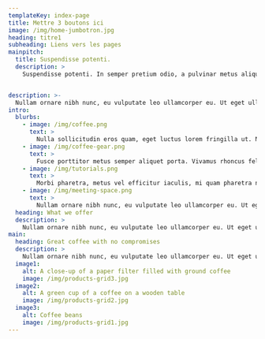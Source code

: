 ```yaml
---
templateKey: index-page
title: Mettre 3 boutons ici
image: /img/home-jumbotron.jpg
heading: titre1
subheading: Liens vers les pages
mainpitch:
  title: Suspendisse potenti.
  description: >
    Suspendisse potenti. In semper pretium odio, a pulvinar metus aliquet nec. Aenean vitae massa felis. Nullam finibus nec massa nec dictum. In lacinia cursus nulla vitae lobortis. Nam augue urna, elementum eget dictum molestie, viverra id sem. Nulla facilisi.


description: >-
  Nullam ornare nibh nunc, eu vulputate leo ullamcorper eu. Ut eget ullamcorper dui. Nullam ullamcorper pharetra sapien ac aliquam. Vestibulum ullamcorper hendrerit nunc in ornare. Duis mollis mauris at leo lacinia molestie. Suspendisse posuere at nulla ut faucibus. Nam accumsan tempor ligula, id tincidunt orci maximus sit amet. Vivamus lobortis pellentesque vulputate.
intro:
  blurbs:
    - image: /img/coffee.png
      text: >
        Nulla sollicitudin eros quam, eget luctus lorem fringilla ut. Nam laoreet libero ut nisl interdum, nec gravida ipsum vulputate. Curabitur eu elementum ipsum. Suspendisse dignissim, massa vitae convallis placerat, sem justo lacinia eros, non fringilla dui orci quis risus. Suspendisse eget volutpat nulla. Proin in sem sed ligula condimentum ornare. Mauris ut pretium erat, vel ultrices orci. Donec eu lorem pretium quam hendrerit porttitor. Fusce sed rutrum justo. Curabitur fringilla ipsum pharetra quam viverra, sed scelerisque tellus pulvinar. Vivamus semper at mi sed faucibus. Sed convallis malesuada augue at aliquam.
    - image: /img/coffee-gear.png
      text: >
        Fusce porttitor metus semper aliquet porta. Vivamus rhoncus felis vitae elit facilisis rutrum. Etiam pharetra ultricies purus et rutrum. Ut massa libero, efficitur et iaculis nec, cursus in dui. Nam vitae metus in mauris ultrices ullamcorper. Donec quis urna pulvinar, dapibus magna eu, facilisis diam. Cras at augue elit. Nulla sed ligula vulputate, elementum risus viverra, rutrum neque. Duis tempus tortor a purus iaculis, id cursus sapien mollis. Vivamus id diam non mi scelerisque posuere. Quisque luctus est quis purus posuere molestie. Donec vestibulum lobortis laoreet. Cras turpis massa, ultrices id libero ut, euismod euismod augue. Nulla ullamcorper tristique magna, eu imperdiet arcu interdum quis. Integer cursus sem a nisi rhoncus, in feugiat sapien viverra.
    - image: /img/tutorials.png
      text: >
        Morbi pharetra, metus vel efficitur iaculis, mi quam pharetra nulla, at congue felis lacus vel risus. Sed dignissim suscipit purus, id pharetra lorem sagittis sed. Maecenas vehicula eros sit amet arcu dapibus, eu mollis elit rutrum. Praesent vehicula imperdiet volutpat. Morbi consectetur luctus tortor ac consectetur. Etiam mi diam, efficitur nec justo nec, rhoncus malesuada metus. Praesent semper metus vitae magna congue, nec elementum ligula commodo. Fusce at gravida ipsum, nec feugiat felis. Fusce convallis eget erat ac efficitur. Suspendisse nec tempus ante. Nunc rhoncus, dui id pulvinar vehicula, mauris risus laoreet quam, eget luctus dolor ante eu dui. Aliquam lobortis, neque vitae porttitor cursus, magna risus facilisis libero, ac pellentesque lectus nunc id odio. Ut porta nunc augue, ut consequat erat elementum nec. Aliquam et ultricies magna.
    - image: /img/meeting-space.png
      text: >
        Nullam ornare nibh nunc, eu vulputate leo ullamcorper eu. Ut eget ullamcorper dui. Nullam ullamcorper pharetra sapien ac aliquam. Vestibulum ullamcorper hendrerit nunc in ornare. Duis mollis mauris at leo lacinia molestie. Suspendisse posuere at nulla ut faucibus. Nam accumsan tempor ligula, id tincidunt orci maximus sit amet. Vivamus lobortis pellentesque vulputate.
  heading: What we offer
  description: >
    Nullam ornare nibh nunc, eu vulputate leo ullamcorper eu. Ut eget ullamcorper dui. Nullam ullamcorper pharetra sapien ac aliquam. Vestibulum ullamcorper hendrerit nunc in ornare. Duis mollis mauris at leo lacinia molestie. Suspendisse posuere at nulla ut faucibus. Nam accumsan tempor ligula, id tincidunt orci maximus sit amet. Vivamus lobortis pellentesque vulputate.
main:
  heading: Great coffee with no compromises
  description: >
    Nullam ornare nibh nunc, eu vulputate leo ullamcorper eu. Ut eget ullamcorper dui. Nullam ullamcorper pharetra sapien ac aliquam. Vestibulum ullamcorper hendrerit nunc in ornare. Duis mollis mauris at leo lacinia molestie. Suspendisse posuere at nulla ut faucibus. Nam accumsan tempor ligula, id tincidunt orci maximus sit amet. Vivamus lobortis pellentesque vulputate.
  image1:
    alt: A close-up of a paper filter filled with ground coffee
    image: /img/products-grid3.jpg
  image2:
    alt: A green cup of a coffee on a wooden table
    image: /img/products-grid2.jpg
  image3:
    alt: Coffee beans
    image: /img/products-grid1.jpg
---
```

